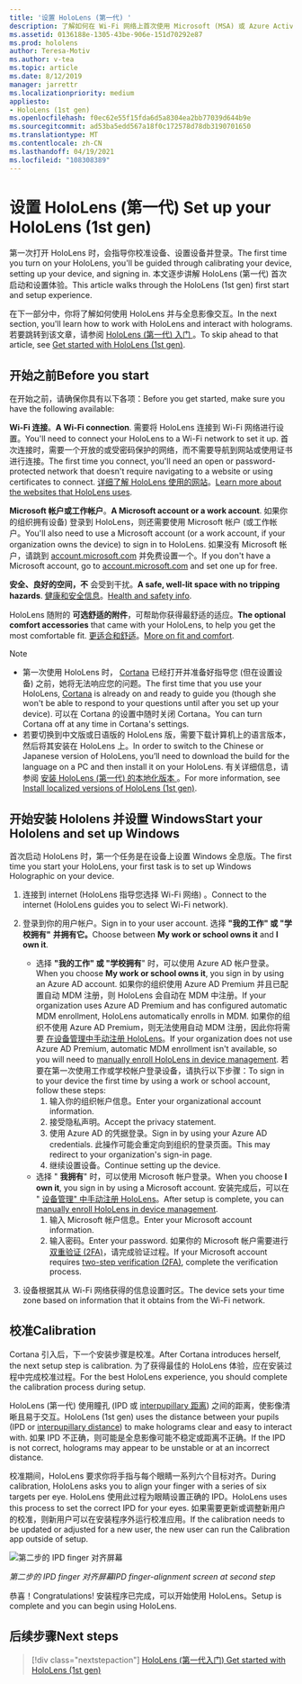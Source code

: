 ```yaml
---
title: '设置 HoloLens (第一代) '
description: 了解如何在 Wi-Fi 网络上首次使用 Microsoft (MSA) 或 Azure Active Directory (AAD) 帐户来设置 HoloLens (第一代) 。
ms.assetid: 0136188e-1305-43be-906e-151d70292e87
ms.prod: hololens
author: Teresa-Motiv
ms.author: v-tea
ms.topic: article
ms.date: 8/12/2019
manager: jarrettr
ms.localizationpriority: medium
appliesto:
- HoloLens (1st gen)
ms.openlocfilehash: f0ec62e55f15fda6d5a8304ea2bb77039d644b9e
ms.sourcegitcommit: ad53ba5edd567a18f0c172578d78db3190701650
ms.translationtype: MT
ms.contentlocale: zh-CN
ms.lasthandoff: 04/19/2021
ms.locfileid: "108308389"
---
```

# <a name="set-up-your-hololens-1st-gen"></a><span data-ttu-id="68b5e-103">设置 HoloLens (第一代) </span><span class="sxs-lookup"><span data-stu-id="68b5e-103">Set up your HoloLens (1st gen)</span></span>

<span data-ttu-id="68b5e-104">第一次打开 HoloLens 时，会指导你校准设备、设置设备并登录。</span><span class="sxs-lookup"><span data-stu-id="68b5e-104">The first time you turn on your HoloLens, you'll be guided through calibrating your device, setting up your device, and signing in.</span></span>  <span data-ttu-id="68b5e-105">本文逐步讲解 HoloLens (第一代) 首次启动和设置体验。</span><span class="sxs-lookup"><span data-stu-id="68b5e-105">This article walks through the HoloLens (1st gen) first start and setup experience.</span></span>

<span data-ttu-id="68b5e-106">在下一部分中，你将了解如何使用 HoloLens 并与全息影像交互。</span><span class="sxs-lookup"><span data-stu-id="68b5e-106">In the next section, you'll learn how to work with HoloLens and interact with holograms.</span></span> <span data-ttu-id="68b5e-107">若要跳转到该文章，请参阅 [HoloLens (第一代) 入门 ](hololens1-basic-usage.md)。</span><span class="sxs-lookup"><span data-stu-id="68b5e-107">To skip ahead to that article, see [Get started with HoloLens (1st gen)](hololens1-basic-usage.md).</span></span>

## <a name="before-you-start"></a><span data-ttu-id="68b5e-108">开始之前</span><span class="sxs-lookup"><span data-stu-id="68b5e-108">Before you start</span></span>

<span data-ttu-id="68b5e-109">在开始之前，请确保你具有以下各项：</span><span class="sxs-lookup"><span data-stu-id="68b5e-109">Before you get started, make sure you have the following available:</span></span>

<span data-ttu-id="68b5e-110">**Wi-Fi 连接**。</span><span class="sxs-lookup"><span data-stu-id="68b5e-110">**A Wi-Fi connection**.</span></span> <span data-ttu-id="68b5e-111">需要将 HoloLens 连接到 Wi-Fi 网络进行设置。</span><span class="sxs-lookup"><span data-stu-id="68b5e-111">You'll need to connect your HoloLens to a Wi-Fi network to set it up.</span></span> <span data-ttu-id="68b5e-112">首次连接时，需要一个开放的或受密码保护的网络，而不需要导航到网站或使用证书进行连接。</span><span class="sxs-lookup"><span data-stu-id="68b5e-112">The first time you connect, you'll need an open or password-protected network that doesn't require navigating to a website or using certificates to connect.</span></span> <span data-ttu-id="68b5e-113">[详细了解 HoloLens 使用的网站](hololens-offline.md)。</span><span class="sxs-lookup"><span data-stu-id="68b5e-113">[Learn more about the websites that HoloLens uses](hololens-offline.md).</span></span>

<span data-ttu-id="68b5e-114">**Microsoft 帐户或工作帐户**。</span><span class="sxs-lookup"><span data-stu-id="68b5e-114">**A Microsoft account or a work account**.</span></span> <span data-ttu-id="68b5e-115">如果你的组织拥有设备) 登录到 HoloLens，则还需要使用 Microsoft 帐户 (或工作帐户。</span><span class="sxs-lookup"><span data-stu-id="68b5e-115">You'll also need to use a Microsoft account (or a work account, if your organization owns the device) to sign in to HoloLens.</span></span> <span data-ttu-id="68b5e-116">如果没有 Microsoft 帐户，请跳到 [account.microsoft.com](https://account.microsoft.com) 并免费设置一个。</span><span class="sxs-lookup"><span data-stu-id="68b5e-116">If you don't have a Microsoft account, go to [account.microsoft.com](https://account.microsoft.com) and set one up for free.</span></span>

<span data-ttu-id="68b5e-117">**安全、良好的空间，不** 会受到干扰。</span><span class="sxs-lookup"><span data-stu-id="68b5e-117">**A safe, well-lit space with no tripping hazards**.</span></span> <span data-ttu-id="68b5e-118">[健康和安全信息](https://go.microsoft.com/fwlink/p/?LinkId=746661)。</span><span class="sxs-lookup"><span data-stu-id="68b5e-118">[Health and safety info](https://go.microsoft.com/fwlink/p/?LinkId=746661).</span></span>

<span data-ttu-id="68b5e-119">HoloLens 随附的 **可选舒适的附件**，可帮助你获得最舒适的适应。</span><span class="sxs-lookup"><span data-stu-id="68b5e-119">**The optional comfort accessories** that came with your HoloLens, to help you get the most comfortable fit.</span></span> <span data-ttu-id="68b5e-120">[更适合和舒适](https://support.microsoft.com/help/12632/hololens-fit-your-hololens)。</span><span class="sxs-lookup"><span data-stu-id="68b5e-120">[More on fit and comfort](https://support.microsoft.com/help/12632/hololens-fit-your-hololens).</span></span>

> [!NOTE]
>  
> - <span data-ttu-id="68b5e-121">第一次使用 HoloLens 时， [Cortana](hololens-cortana.md) 已经打开并准备好指导您 (但在设置设备) 之前，她将无法响应您的问题。</span><span class="sxs-lookup"><span data-stu-id="68b5e-121">The first time that you use your HoloLens, [Cortana](hololens-cortana.md) is already on and ready to guide you (though she won't be able to respond to your questions until after you set up your device).</span></span> <span data-ttu-id="68b5e-122">可以在 Cortana 的设置中随时关闭 Cortana。</span><span class="sxs-lookup"><span data-stu-id="68b5e-122">You can turn Cortana off at any time in Cortana's settings.</span></span>
> - <span data-ttu-id="68b5e-123">若要切换到中文版或日语版的 HoloLens 版，需要下载计算机上的语言版本，然后将其安装在 HoloLens 上。</span><span class="sxs-lookup"><span data-stu-id="68b5e-123">In order to switch to the Chinese or Japanese version of HoloLens, you’ll need to download the build for the language on a PC and then install it on your HoloLens.</span></span> <span data-ttu-id="68b5e-124">有关详细信息，请参阅 [安装 HoloLens (第一代) 的本地化版本 ](hololens1-install-localized.md)。</span><span class="sxs-lookup"><span data-stu-id="68b5e-124">For more information, see [Install localized versions of HoloLens (1st gen)](hololens1-install-localized.md).</span></span>

## <a name="start-your-hololens-and-set-up-windows"></a><span data-ttu-id="68b5e-125">开始安装 Hololens 并设置 Windows</span><span class="sxs-lookup"><span data-stu-id="68b5e-125">Start your Hololens and set up Windows</span></span>

<span data-ttu-id="68b5e-126">首次启动 HoloLens 时，第一个任务是在设备上设置 Windows 全息版。</span><span class="sxs-lookup"><span data-stu-id="68b5e-126">The first time you start your HoloLens, your first task is to set up Windows Holographic on your device.</span></span>

1. <span data-ttu-id="68b5e-127">连接到 internet (HoloLens 指导您选择 Wi-Fi 网络) 。</span><span class="sxs-lookup"><span data-stu-id="68b5e-127">Connect to the internet (HoloLens guides you to select Wi-Fi network).</span></span>

1. <span data-ttu-id="68b5e-128">登录到你的用户帐户。</span><span class="sxs-lookup"><span data-stu-id="68b5e-128">Sign in to your user account.</span></span> <span data-ttu-id="68b5e-129">选择 **"我的工作" 或 "学校拥有"** **并拥有它。**</span><span class="sxs-lookup"><span data-stu-id="68b5e-129">Choose between **My work or school owns it** and **I own it**.</span></span>
    - <span data-ttu-id="68b5e-130">选择 **"我的工作" 或 "学校拥有**" 时，可以使用 Azure AD 帐户登录。</span><span class="sxs-lookup"><span data-stu-id="68b5e-130">When you choose **My work or school owns it**, you sign in by using an Azure AD account.</span></span> <span data-ttu-id="68b5e-131">如果你的组织使用 Azure AD Premium 并且已配置自动 MDM 注册，则 HoloLens 会自动在 MDM 中注册。</span><span class="sxs-lookup"><span data-stu-id="68b5e-131">If your organization uses Azure AD Premium and has configured automatic MDM enrollment, HoloLens automatically enrolls in MDM.</span></span> <span data-ttu-id="68b5e-132">如果你的组织不使用 Azure AD Premium，则无法使用自动 MDM 注册，因此你将需要 [在设备管理中手动注册 HoloLens](hololens-enroll-mdm.md#different-ways-to-enroll)。</span><span class="sxs-lookup"><span data-stu-id="68b5e-132">If your organization does not use Azure AD Premium, automatic MDM enrollment isn't available, so you will need to [manually enroll HoloLens in device management](hololens-enroll-mdm.md#different-ways-to-enroll).</span></span> <span data-ttu-id="68b5e-133">若要在第一次使用工作或学校帐户登录设备，请执行以下步骤：</span><span class="sxs-lookup"><span data-stu-id="68b5e-133">To sign in to your device the first time by using a work or school account, follow these steps:</span></span>
        1. <span data-ttu-id="68b5e-134">输入你的组织帐户信息。</span><span class="sxs-lookup"><span data-stu-id="68b5e-134">Enter your organizational account information.</span></span>
        1. <span data-ttu-id="68b5e-135">接受隐私声明。</span><span class="sxs-lookup"><span data-stu-id="68b5e-135">Accept the privacy statement.</span></span>
        1. <span data-ttu-id="68b5e-136">使用 Azure AD 的凭据登录。</span><span class="sxs-lookup"><span data-stu-id="68b5e-136">Sign in by using your Azure AD credentials.</span></span> <span data-ttu-id="68b5e-137">此操作可能会重定向到组织的登录页面。</span><span class="sxs-lookup"><span data-stu-id="68b5e-137">This may redirect to your organization's sign-in page.</span></span>
        1. <span data-ttu-id="68b5e-138">继续设置设备。</span><span class="sxs-lookup"><span data-stu-id="68b5e-138">Continue setting up the device.</span></span>
    - <span data-ttu-id="68b5e-139">选择 " **我拥有**" 时，可以使用 Microsoft 帐户登录。</span><span class="sxs-lookup"><span data-stu-id="68b5e-139">When you choose **I own it**, you sign in by using a Microsoft account.</span></span> <span data-ttu-id="68b5e-140">安装完成后，可以在 " [设备管理" 中手动注册 HoloLens](hololens-enroll-mdm.md#different-ways-to-enroll)。</span><span class="sxs-lookup"><span data-stu-id="68b5e-140">After setup is complete, you can [manually enroll HoloLens in device management](hololens-enroll-mdm.md#different-ways-to-enroll).</span></span>
        1. <span data-ttu-id="68b5e-141">输入 Microsoft 帐户信息。</span><span class="sxs-lookup"><span data-stu-id="68b5e-141">Enter your Microsoft account information.</span></span>
        1. <span data-ttu-id="68b5e-142">输入密码。</span><span class="sxs-lookup"><span data-stu-id="68b5e-142">Enter your password.</span></span> <span data-ttu-id="68b5e-143">如果你的 Microsoft 帐户需要进行[双重验证 (2FA)](https://blogs.technet.microsoft.com/microsoft_blog/2013/04/17/microsoft-account-gets-more-secure/)，请完成验证过程。</span><span class="sxs-lookup"><span data-stu-id="68b5e-143">If your Microsoft account requires [two-step verification (2FA)](https://blogs.technet.microsoft.com/microsoft_blog/2013/04/17/microsoft-account-gets-more-secure/), complete the verification process.</span></span>

1. <span data-ttu-id="68b5e-144">设备根据其从 Wi-Fi 网络获得的信息设置时区。</span><span class="sxs-lookup"><span data-stu-id="68b5e-144">The device sets your time zone based on information that it obtains from the Wi-Fi network.</span></span>

## <a name="calibration"></a><span data-ttu-id="68b5e-145">校准</span><span class="sxs-lookup"><span data-stu-id="68b5e-145">Calibration</span></span>

<span data-ttu-id="68b5e-146">Cortana 引入后，下一个安装步骤是校准。</span><span class="sxs-lookup"><span data-stu-id="68b5e-146">After Cortana introduces herself, the next setup step is calibration.</span></span> <span data-ttu-id="68b5e-147">为了获得最佳的 HoloLens 体验，应在安装过程中完成校准过程。</span><span class="sxs-lookup"><span data-stu-id="68b5e-147">For the best HoloLens experience, you should complete the calibration process during setup.</span></span>

<span data-ttu-id="68b5e-148">HoloLens (第一代) 使用瞳孔 (IPD 或 [interpupillary 距离](https://en.wikipedia.org/wiki/Interpupillary_distance)) 之间的距离，使影像清晰且易于交互。</span><span class="sxs-lookup"><span data-stu-id="68b5e-148">HoloLens (1st gen) uses the distance between your pupils (IPD or [interpupillary distance](https://en.wikipedia.org/wiki/Interpupillary_distance)) to make holograms clear and easy to interact with.</span></span> <span data-ttu-id="68b5e-149">如果 IPD 不正确，则可能是全息影像可能不稳定或距离不正确。</span><span class="sxs-lookup"><span data-stu-id="68b5e-149">If the IPD is not correct, holograms may appear to be unstable or at an incorrect distance.</span></span>

<span data-ttu-id="68b5e-150">校准期间，HoloLens 要求你将手指与每个眼睛一系列六个目标对齐。</span><span class="sxs-lookup"><span data-stu-id="68b5e-150">During calibration, HoloLens asks you to align your finger with a series of six targets per eye.</span></span> <span data-ttu-id="68b5e-151">HoloLens 使用此过程为眼睛设置正确的 IPD。</span><span class="sxs-lookup"><span data-stu-id="68b5e-151">HoloLens uses this process to set the correct IPD for your eyes.</span></span> <span data-ttu-id="68b5e-152">如果需要更新或调整新用户的校准，则新用户可以在安装程序外运行校准应用。</span><span class="sxs-lookup"><span data-stu-id="68b5e-152">If the calibration needs to be updated or adjusted for a new user, the new user can run the Calibration app  outside of setup.</span></span>

![第二步的 IPD finger 对齐屏幕](./images/ipd-finger-alignment-300px.jpg)

<span data-ttu-id="68b5e-154">*第二步的 IPD finger 对齐屏幕*</span><span class="sxs-lookup"><span data-stu-id="68b5e-154">*IPD finger-alignment screen at second step*</span></span>

<span data-ttu-id="68b5e-155">恭喜！</span><span class="sxs-lookup"><span data-stu-id="68b5e-155">Congratulations!</span></span> <span data-ttu-id="68b5e-156">安装程序已完成，可以开始使用 HoloLens。</span><span class="sxs-lookup"><span data-stu-id="68b5e-156">Setup is complete and you can begin using HoloLens.</span></span>

## <a name="next-steps"></a><span data-ttu-id="68b5e-157">后续步骤</span><span class="sxs-lookup"><span data-stu-id="68b5e-157">Next steps</span></span>

> [!div class="nextstepaction"]
> [<span data-ttu-id="68b5e-158">HoloLens (第一代入门) </span><span class="sxs-lookup"><span data-stu-id="68b5e-158">Get started with HoloLens (1st gen)</span></span>](hololens1-basic-usage.md)
